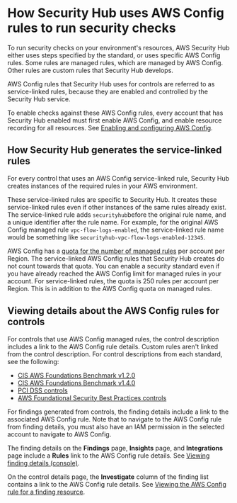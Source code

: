 # How Security Hub uses AWS Config rules to run security checks<a name="securityhub-standards-awsconfigrules"></a>

To run security checks on your environment's resources, AWS Security Hub either uses steps specified by the standard, or uses specific AWS Config rules\. Some rules are managed rules, which are managed by AWS Config\. Other rules are custom rules that Security Hub develops\.

AWS Config rules that Security Hub uses for controls are referred to as service\-linked rules, because they are enabled and controlled by the Security Hub service\.

To enable checks against these AWS Config rules, every account that has Security Hub enabled must first enable AWS Config, and enable resource recording for all resources\. See [Enabling and configuring AWS Config](securityhub-prereq-config.md)\.

## How Security Hub generates the service\-linked rules<a name="securityhub-standards-generate-awsconfigrules"></a>

For every control that uses an AWS Config service\-linked rule, Security Hub creates instances of the required rules in your AWS environment\.

These service\-linked rules are specific to Security Hub\. It creates these service\-linked rules even if other instances of the same rules already exist\. The service\-linked rule adds `securityhub`before the original rule name, and a unique identifier after the rule name\. For example, for the original AWS Config managed rule `vpc-flow-logs-enabled`, the service\-linked rule name would be something like `securityhub-vpc-flow-logs-enabled-12345`\.

AWS Config has a [quota for the number of managed rules](https://docs.aws.amazon.com/config/latest/developerguide/configlimits.html) per account per Region\. The service\-linked AWS Config rules that Security Hub creates do not count towards that quota\. You can enable a security standard even if you have already reached the AWS Config limit for managed rules in your account\. For service\-linked rules, the quota is 250 rules per account per Region\. This is in addition to the AWS Config quota on managed rules\.

## Viewing details about the AWS Config rules for controls<a name="securityhub-standards-view-config-rule-details"></a>

For controls that use AWS Config managed rules, the control description includes a link to the AWS Config rule details\. Custom rules aren't linked from the control description\. For control descriptions from each standard, see the following:
+ [CIS AWS Foundations Benchmark v1\.2\.0](securityhub-cis-controls.md)
+ [CIS AWS Foundations Benchmark v1\.4\.0](securityhub-cis-controls-1.4.0.md)
+ [PCI DSS controls](securityhub-pci-controls.md)
+ [AWS Foundational Security Best Practices controls](securityhub-standards-fsbp-controls.md)

For findings generated from controls, the finding details include a link to the associated AWS Config rule\. Note that to navigate to the AWS Config rule from finding details, you must also have an IAM permission in the selected account to navigate to AWS Config\.

The finding details on the **Findings** page, **Insights** page, and **Integrations** page include a **Rules** link to the AWS Config rule details\. See [Viewing finding details \(console\)](finding-view-details.md)\.

On the control details page, the **Investigate** column of the finding list contains a link to the AWS Config rule details\. See [Viewing the AWS Config rule for a finding resource](control-finding-resource-details.md#control-finding-view-config-rule)\.